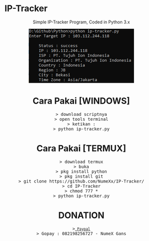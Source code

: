 # IP-Tracker
<p><center>Simple IP-Tracker Program, Coded in Python 3.x</ceenter></p>
<a target="_blank" rel="noopener noreferrer" href="https://raw.githubusercontent.com/NumeXx/IP-Tracker/main/ss.png"><img src="https://raw.githubusercontent.com/NumeXx/IP-Tracker/main/ss.png" border="0" data-canonical-src="https://raw.githubusercontent.com/NumeXx/IP-Tracker/main/ss.png" style="max-width:100%;"></a>

# Cara Pakai [WINDOWS]
<pre>
<span class="pl-k">&gt;</span> download scriptnya
<span class="pl-k">&gt;</span> open tools terminal
<span class="pl-k">&gt;</span> ketikan :
<span class="pl-k">&gt;</span> python ip-tracker.py
</pre>

# Cara Pakai [TERMUX]
<pre>
<span class="pl-k">&gt;</span> download termux
<span class="pl-k">&gt;</span> buka
<span class="pl-k">&gt;</span> pkg install python
<span class="pl-k">&gt;</span> pkg install git
<span class="pl-k">&gt;</span> git clone https://github.com/NumeXx/IP-Tracker/
<span class="pl-k">&gt;</span> cd IP-Tracker
<span class="pl-k">&gt;</span> chmod 777 *
<span class="pl-k">&gt;</span> python ip-tracker.py
</pre>

# DONATION
<pre>
<span class="pl-k">&gt;</spam><a href="https://www.paypal.com/paypalme/NumeXGans" rel="nofollow"><code> Paypal</code></a>
<span class="pl-k">&gt;</spam> Gopay : 082198256727 - NumeX Gans
</pre>

